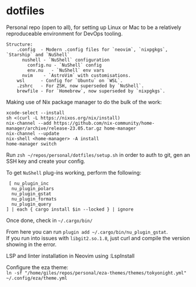 # dotfiles

Personal repo (open to all), for setting up Linux or Mac to be a relatively reproduceable environment for DevOps tooling.  

```
Structure:  
    .config  - Modern .config files for `neovim`, `nixpgkgs`, `Starship` and `NuShell`  
      nushell - `NuShell` configuration  
        config.nu - `NuShell` config  
        env.nu   - `NuShell` env vars  
      nvim    - `AstroVim` with customisations.   
    wsl      - Config for `Ubuntu` on `WSL`.  
    .zshrc   - For ZSH, now superseded by `NuShell`.  
    brewfile - For `Homebrew`, now superseded by `nixpgkgs`.  
```

Making use of Nix package manager to do the bulk of the work:  
  ```
  xcode-select --install   
  sh <(curl -L https://nixos.org/nix/install)   
  nix-channel --add https://github.com/nix-community/home-manager/archive/release-23.05.tar.gz home-manager  
  nix-channel --update  
  nix-shell <home-manager> -A install  
  home-manager switch
  ``` 

Run `zsh ~/repos/personal/dotfiles/setup.sh` in order to auth to git, gen an SSH key and create your config.

To get `NuShell` plug-ins working, perform the following:  
```
 [ nu_plugin_inc  
  nu_plugin_polars  
  nu_plugin_gstat  
  nu_plugin_formats  
  nu_plugin_query  
] | each { cargo install $in --locked } | ignore
```  

Once done, check in `~/.cargo/bin/`  

From here you can run `plugin add ~/.cargo/bin/nu_plugin_gstat`.  
If you run into issues with `libgit2.so.1.8`, just curl and compile the version showing in the error. 

LSP and linter installation in Neovim using :LspInstall  
  
Configure the eza theme:  
`ln -sf "/home/giles/repos/personal/eza-themes/themes/tokyonight.yml" ~/.config/eza/theme.yml`  
